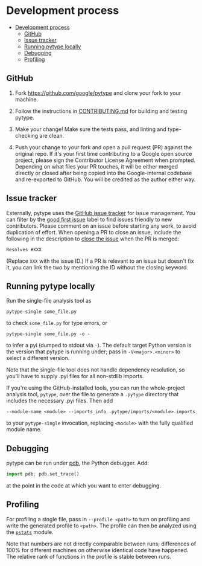 # Development process

<!--* freshness: { owner: 'rechen' reviewed: '2020-12-08' } *-->

<!--ts-->
   * [Development process](#development-process)
      * [GitHub](#github)
      * [Issue tracker](#issue-tracker)
      * [Running pytype locally](#running-pytype-locally)
      * [Debugging](#debugging)
      * [Profiling](#profiling)

<!-- Added by: rechen, at: 2021-01-15T16:04-08:00 -->

<!--te-->

## GitHub

1. Fork https://github.com/google/pytype and clone your fork to your machine.

1. Follow the instructions in [CONTRIBUTING.md][contributing-md] for building
   and testing pytype.

1. Make your change! Make sure the tests pass, and linting and type-checking are
   clean.

1. Push your change to your fork and open a pull request (PR) against the
   original repo. If it's your first time contributing to a Google open source
   project, please sign the Contributor License Agreement when prompted.
   Depending on what files your PR touches, it will be either merged directly or
   closed after being copied into the Google-internal codebase and re-exported
   to GitHub. You will be credited as the author either way.

## Issue tracker

Externally, pytype uses the [GitHub issue tracker][github-issues] for issue
management. You can filter by the [good first issue][good-first-issues] label to
find issues friendly to new contributors. Please comment on an issue before
starting any work, to avoid duplication of effort. When opening a PR to close an
issue, include the following in the description to
[close the issue][pr-keywords] when the PR is merged:

```
Resolves #XXX
```

(Replace `XXX` with the issue ID.) If a PR is relevant to an issue but doesn't
fix it, you can link the two by mentioning the ID without the closing keyword.

## Running pytype locally

Run the single-file analysis tool as

```shell
pytype-single some_file.py
```

to check `some_file.py` for type errors, or

```shell
pytype-single some_file.py -o -
```

to infer a pyi (dumped to stdout via `-`). The default target Python
version is the version that pytype is running under; pass in `-V<major>.<minor>`
to select a different version.

Note that the single-file tool does not handle dependency resolution, so
you'll have to supply .pyi files for all non-stdlib imports.

If you're using the GitHub-installed tools, you can run the whole-project
analysis tool, `pytype`, over the file to generate a `.pytype` directory that
includes the necessary .pyi files. Then add

```shell
--module-name <module> --imports_info .pytype/imports/<module>.imports
```

to your `pytype-single` invocation, replacing `<module>` with the fully
qualified module name.

## Debugging

pytype can be run under [pdb][pdb], the Python debugger. Add:

```python
import pdb; pdb.set_trace()
```

at the point in the code at which you want to enter debugging.

## Profiling

For profiling a single file, pass in `--profile <path>` to turn on profiling and
write the generated profile to `<path>`. The profile can then be analyzed using
the [`pstats`][pstats] module.

Note that numbers are not directly comparable between runs; differences of 100%
for different machines on otherwise identical code have happened. The relative
rank of functions in the profile is stable between runs.

<!-- General references -->
[contributing-md]: https://github.com/google/pytype/blob/master/CONTRIBUTING.md
[github-issues]: https://github.com/google/pytype/issues
[good-first-issues]: https://github.com/google/pytype/issues?q=is%3Aopen+is%3Aissue+label%3A%22good+first+issue%22
[pdb]: https://docs.python.org/3/library/pdb.html
[pr-keywords]: https://docs.github.com/en/github/managing-your-work-on-github/linking-a-pull-request-to-an-issue#linking-a-pull-request-to-an-issue-using-a-keyword
[pylint]: http://pylint.pycqa.org/en/latest/
[pytype-quickstart]: https://github.com/google/pytype#quickstart
[pstats]: https://docs.python.org/3/library/profile.html#module-pstats
[source-install-instructions]: https://github.com/google/pytype#installing
[tests-readme-oss]: https://github.com/google/pytype/blob/master/pytype/tests/README.md
